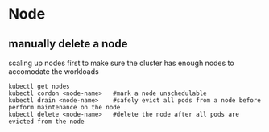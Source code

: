 # Node

## manually delete a node
scaling up nodes first to make sure the cluster has enough nodes to accomodate the workloads
```
kubectl get nodes
kubectl cordon <node-name>   #mark a node unschedulable
kubectl drain <node-name>    #safely evict all pods from a node before perform maintenance on the node
kubectl delete <node-name>   #delete the node after all pods are evicted from the node
```
